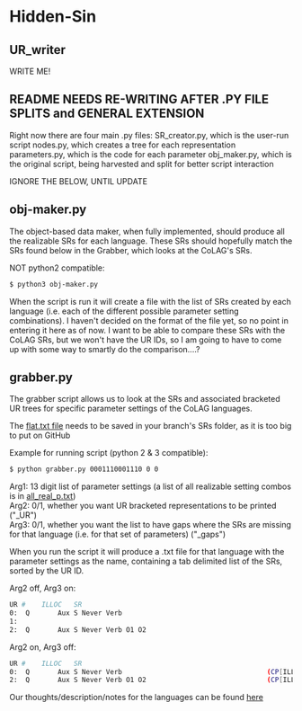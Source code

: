 # Hidden-Sin
## UR_writer

WRITE ME!


## README NEEDS RE-WRITING AFTER .PY FILE SPLITS and GENERAL EXTENSION
Right now there are four main .py files:
SR_creator.py, which is the user-run script
nodes.py, which creates a tree for each representation
parameters.py, which is the code for each parameter
obj_maker.py, which is the original script, being harvested and split for better script interaction


IGNORE THE BELOW, UNTIL UPDATE
## obj-maker.py
The object-based data maker, when fully implemented, should produce all the realizable SRs for each language.  These SRs should hopefully match the SRs found below in the Grabber, which looks at the CoLAG's SRs.

NOT python2 compatible:
```bash
$ python3 obj-maker.py
```

When the script is run it will create a file with the list of SRs created by each language (i.e. each of the different possible parameter setting combinations).  I haven't decided on the format of the file yet, so no point in entering it here as of now.  I want to be able to compare these SRs with the CoLAG SRs, but we won't have the UR IDs, so I am going to have to come up with some way to smartly do the comparison....?


## grabber.py
The grabber script allows us to look at the SRs and associated bracketed UR trees for specific parameter settings of the CoLAG languages.

The [flat.txt file](http://www.colag.cs.hunter.cuny.edu/grammar/data/COLAG_2011_flat.zip) needs to be
saved in your branch's SRs folder, as it is too big to put on GitHub

Example for running script (python 2 & 3 compatible):

```bash
$ python grabber.py 0001110001110 0 0
```

Arg1: 13 digit list of parameter settings (a list of all realizable setting combos is in [all_real_p.txt](https://github.com/rofgh/Hidden-Sin/blob/master/SRs/all_real_p.txt))\
Arg2: 0/1, whether you want UR bracketed representations to be printed ("_UR")\
Arg3: 0/1, whether you want the list to have gaps where the SRs are missing for that 
language (i.e. for that set of parameters) ("_gaps")

When you run the script it will produce a .txt file for that language with the parameter settings as the name, containing a tab delimited list of the SRs, sorted by the UR ID.

Arg2 off, Arg3 on:
```bash
UR #	ILLOC	SR	
0:	Q  	    Aux S Never Verb                                  	
1:                              	
2:	Q  	    Aux S Never Verb O1 O2
```

Arg2 on, Arg3 off:
```bash
UR #	ILLOC	SR	
0:	Q  	    Aux S Never Verb                                  	(CP[ILLOC DEC][+FIN]"Adv[+NULL][+TOPIC]"(Cbar[ILLOC DEC][+FIN][SLASH Adv](C[ILLOC DEC][+FIN]"Aux[+FIN]")(IP[ILLOC DEC][+FIN][SLASH Adv][SLASH Aux]"S"(Ibar[ILLOC DEC][+FIN][SLASH Adv][SLASH Aux](I[ILLOC DEC][+FIN][SLASH Aux]"Aux[+FIN][+NULL][SLASH Aux]")(NegP[SLASH Adv]"Never"(Negbar[SLASH Adv](VP[SLASH Adv](Vbar[SLASH Adv](V"Verb")"Adv[+NULL][SLASH Adv]"))))))))        132
2:	Q  	    Aux S Never Verb O1 O2                            	(CP[ILLOC DEC][+FIN]"Adv[+NULL][+TOPIC]"(Cbar[ILLOC DEC][+FIN][SLASH Adv](C[ILLOC DEC][+FIN]"Aux[+FIN]")(IP[ILLOC DEC][+FIN][SLASH Adv][SLASH Aux]"S"(Ibar[ILLOC DEC][+FIN][SLASH Adv][SLASH Aux](I[ILLOC DEC][+FIN][SLASH Aux]"Aux[+FIN][+NULL][SLASH Aux]")(NegP[SLASH Adv]"Never"(Negbar[SLASH Adv](VP[SLASH Adv](Vbar[SLASH Adv](V"Verb")"O1""O2""Adv[+NULL][SLASH Adv]"))))))))        132	
```

Our thoughts/description/notes for the languages can be found [here](https://docs.google.com/document/d/1J_fS85IQWB9MPXB96ccHrKF_JHXn44iVyyemQOeFJQo/edit?usp=sharing)


